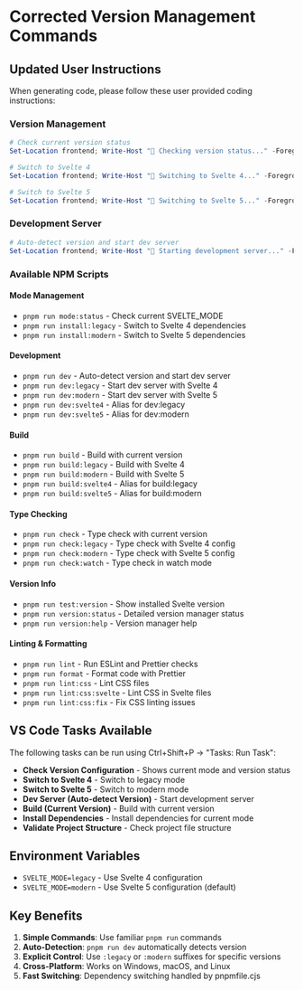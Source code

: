 # Corrected Version Management Commands

## **Updated User Instructions**

When generating code, please follow these user provided coding instructions:

### **Version Management**
```powershell
# Check current version status  
Set-Location frontend; Write-Host "🎯 Checking version status..." -ForegroundColor Cyan; pnpm run:mode:status

# Switch to Svelte 4
Set-Location frontend; Write-Host "🔄 Switching to Svelte 4..." -ForegroundColor Yellow; pnpm run:mode:legacy

# Switch to Svelte 5  
Set-Location frontend; Write-Host "🔄 Switching to Svelte 5..." -ForegroundColor Yellow; pnpm run:mode:modern
```

### **Development Server**
```powershell
# Auto-detect version and start dev server
Set-Location frontend; Write-Host "🚀 Starting development server..." -ForegroundColor Green; pnpm run dev
```

### **Available NPM Scripts**

#### **Mode Management**
- `pnpm run mode:status` - Check current SVELTE_MODE
- `pnpm run install:legacy` - Switch to Svelte 4 dependencies  
- `pnpm run install:modern` - Switch to Svelte 5 dependencies

#### **Development**
- `pnpm run dev` - Auto-detect version and start dev server
- `pnpm run dev:legacy` - Start dev server with Svelte 4
- `pnpm run dev:modern` - Start dev server with Svelte 5
- `pnpm run dev:svelte4` - Alias for dev:legacy
- `pnpm run dev:svelte5` - Alias for dev:modern

#### **Build**
- `pnpm run build` - Build with current version
- `pnpm run build:legacy` - Build with Svelte 4
- `pnpm run build:modern` - Build with Svelte 5  
- `pnpm run build:svelte4` - Alias for build:legacy
- `pnpm run build:svelte5` - Alias for build:modern

#### **Type Checking**
- `pnpm run check` - Type check with current version
- `pnpm run check:legacy` - Type check with Svelte 4 config
- `pnpm run check:modern` - Type check with Svelte 5 config
- `pnpm run check:watch` - Type check in watch mode

#### **Version Info**
- `pnpm run test:version` - Show installed Svelte version
- `pnpm run version:status` - Detailed version manager status
- `pnpm run version:help` - Version manager help

#### **Linting & Formatting**
- `pnpm run lint` - Run ESLint and Prettier checks
- `pnpm run format` - Format code with Prettier
- `pnpm run lint:css` - Lint CSS files
- `pnpm run lint:css:svelte` - Lint CSS in Svelte files
- `pnpm run lint:css:fix` - Fix CSS linting issues

## **VS Code Tasks Available**

The following tasks can be run using Ctrl+Shift+P → "Tasks: Run Task":

- **Check Version Configuration** - Shows current mode and version status
- **Switch to Svelte 4** - Switch to legacy mode
- **Switch to Svelte 5** - Switch to modern mode  
- **Dev Server (Auto-detect Version)** - Start development server
- **Build (Current Version)** - Build with current version
- **Install Dependencies** - Install dependencies for current mode
- **Validate Project Structure** - Check project file structure

## **Environment Variables**

- `SVELTE_MODE=legacy` - Use Svelte 4 configuration
- `SVELTE_MODE=modern` - Use Svelte 5 configuration (default)

## **Key Benefits**

1. **Simple Commands**: Use familiar `pnpm run` commands
2. **Auto-Detection**: `pnpm run dev` automatically detects version
3. **Explicit Control**: Use `:legacy` or `:modern` suffixes for specific versions
4. **Cross-Platform**: Works on Windows, macOS, and Linux
5. **Fast Switching**: Dependency switching handled by pnpmfile.cjs
